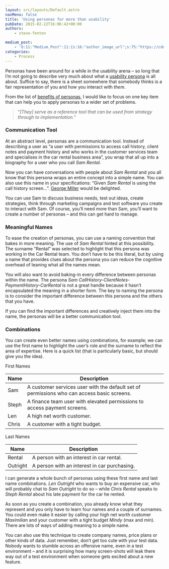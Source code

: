 ```yaml
---
layout: src/layouts/Default.astro
navMenu: false
title: 'Using personas for more than usability'
pubDate: 2015-02-22T16:06:42+00:00
authors:
    - steve-fenton

medium_post:
    - 'O:11:"Medium_Post":11:{s:16:"author_image_url";s:75:"https://cdn-images-1.medium.com/fit/c/400/400/1*eXkhfEuF41g5W_xnc_ydLA.jpeg";s:10:"author_url";s:38:"https://medium.com/@steve.fenton.co.uk";s:11:"byline_name";N;s:12:"byline_email";N;s:10:"cross_link";s:3:"yes";s:2:"id";s:12:"bfa66bc6864d";s:21:"follower_notification";s:3:"yes";s:7:"license";s:19:"all-rights-reserved";s:14:"publication_id";s:2:"-1";s:6:"status";s:5:"draft";s:3:"url";s:51:"https://medium.com/@steve.fenton.co.uk/bfa66bc6864d";}'
categories:
    - Process
---
```


Personas have been around for a while in the usability arena – so long that I’m not going to describe very much about what a [usability persona](http://en.wikipedia.org/wiki/Persona_%28user_experience%29) is all about. Suffice to say, there is a sheet somewhere that somebody thinks is a fair representation of you and how you interact with *them*.

From the list of [benefits of personas](http://www.getelastic.com/personas-101-what-are-they-and-why-should-i-care/), I would like to focus on one key item that can help you to apply personas to a wider set of problems.

> “*\[They\] serve as a reference tool that can be used from strategy through to implementation.*“

### Communication Tool

At an abstract level, personas are a communication tool. Instead of describing a user as “a user with permissions to access call history, client notes and payment history and who works in the customer services team and specialises in the car rental business area”, you wrap that all up into a biography for a user who you call *Sam Rental*.

Now you can have conversations with people about *Sam Rental* and you all know that this persona wraps an entire concept into a simple name. You can also use this name in your specifications: “Given *Sam Rental* is using the call history screen…”. [George Miller](http://psychclassics.yorku.ca/Miller/) would be delighted.

You can use Sam to discuss business needs, test out ideas, create strategies, think through marketing campaigns and test software you create to interact with Sam. Of course, you’ll need more than Sam, you’ll want to create a number of personas – and this can get hard to manage.

### Meaningful Names

To ease the creation of personas, you can use a naming convention that bakes in more meaning. The use of *Sam Rental* hinted at this possibility. The surname “Rental” was selected to highlight that this persona was working in the Car Rental team. You don’t have to be this literal, but by using a name that provides clues about the persona you can reduce the cognitive overhead of leaning what all the names mean.

You will also want to avoid baking-in every difference between personas within the name. The persona *Sam CallHistory-ClientNotes-PaymentHistory-CarRental* is not a great handle because it hasn’t encapsulated the meaning in a shorter form. The key to naming the persona is to consider the important difference between this persona and the others that you have.

If you can find the important differences and creatively inject them into the name, the personas will be a better communication tool.

### Combinations

You can create even better names using combinations, for example; we can use the first name to highlight the user’s role and the surname to reflect the area of expertise. Here is a quick list (that is particularly basic, but should give you the idea).

First Names

| Name | Description |
|---|---|
| Sam | A customer services user with the default set of permissions who can access basic screens. |
| Steph | A finance team user with elevated permissions to access payment screens. |
| Len | A high net worth customer. |
| Chris | A customer with a tight budget. |

Last Names

| Name | Description |
|---|---|
| Rental | A person with an interest in car rental. |
| Outright | A person with an interest in car purchasing. |

I can generate a whole bunch of personas using these first name and last name combinations. *Len Outright* who wants to buy an expensive car, who will probably chat to *Sam Outright* to do so – while *Chris Rental* speaks to *Steph Rental* about his late payment for the car he rented.

As soon as you create a combination, you already know what they represent and you only have to learn four names and a couple of surnames. You could even make it easier by calling your high net worth customer *Maximilian* and your customer with a tight budget *Mindy* (max and min). There are lots of ways of adding meaning to a simple name.

You can also use this technique to create company names, price plans or other kinds of data. Just remember, don’t get too cute with your test data. Nobody wants to stumble across an offensive name, even in a test environment – and it is surprising how many screen-shots will leak there way out of a test environment when someone gets excited about a new feature.